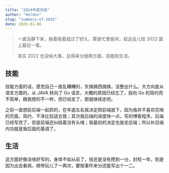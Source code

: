 ```yaml
---
title: "2024年度总结"
author: "Holdon"
slug: "summary-of-2025"
date: 2025-01-06
---
```


> 一直没静下来，拖着拖着就过了好久，算是忙里偷闲，趁这会儿给 2022 画上最后一笔。
>
> 其实 2022 也没啥大事，总得来分就两方面，技能和生活。

## 技能

技能方面的话，感觉自己一直乱糟糟的，东搞搞西搞搞，没整出什么。大方向是从语言方面的，从 JAVA 转向了 Go 语言，大概的原因已经忘了，投向 Go 的简约而不简单，跟我想的不一样，但已经走了，那就继续走吧。

之前一直想前后端一起抓的，在年底左右我决定把前端放下，因为我并不喜欢花哨的页面，简约、干净比较适合我；其次我后端的进度快一点，写的博客程序，后端已经写完了，但是前端还纠结着没有头绪；我最初的决定也是走后端；所以补后端内功就是我后面的基调了。

## 生活

这方面好像没啥好写的，身体不如从前了，钱还是没有攒到一分，封校一年，到是因为出去看病，顺带玩儿了一两次，要按事件来分还能写出个一二。

